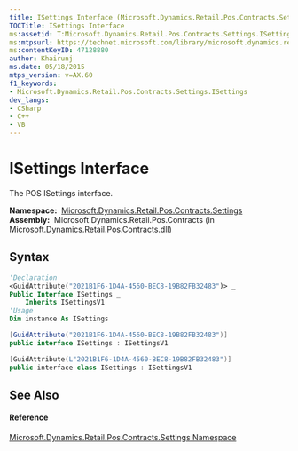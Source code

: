 ```yaml
---
title: ISettings Interface (Microsoft.Dynamics.Retail.Pos.Contracts.Settings)
TOCTitle: ISettings Interface
ms:assetid: T:Microsoft.Dynamics.Retail.Pos.Contracts.Settings.ISettings
ms:mtpsurl: https://technet.microsoft.com/library/microsoft.dynamics.retail.pos.contracts.settings.isettings(v=AX.60)
ms:contentKeyID: 47128880
author: Khairunj
ms.date: 05/18/2015
mtps_version: v=AX.60
f1_keywords:
- Microsoft.Dynamics.Retail.Pos.Contracts.Settings.ISettings
dev_langs:
- CSharp
- C++
- VB
---
```


# ISettings Interface

The POS ISettings interface.

**Namespace:**  [Microsoft.Dynamics.Retail.Pos.Contracts.Settings](microsoft-dynamics-retail-pos-contracts-settings-namespace.md)  
**Assembly:**  Microsoft.Dynamics.Retail.Pos.Contracts (in Microsoft.Dynamics.Retail.Pos.Contracts.dll)

## Syntax

``` vb
'Declaration
<GuidAttribute("2021B1F6-1D4A-4560-BEC8-19B82FB32483")> _
Public Interface ISettings _
    Inherits ISettingsV1
'Usage
Dim instance As ISettings
```

``` csharp
[GuidAttribute("2021B1F6-1D4A-4560-BEC8-19B82FB32483")]
public interface ISettings : ISettingsV1
```

``` c++
[GuidAttribute(L"2021B1F6-1D4A-4560-BEC8-19B82FB32483")]
public interface class ISettings : ISettingsV1
```

## See Also

#### Reference

[Microsoft.Dynamics.Retail.Pos.Contracts.Settings Namespace](microsoft-dynamics-retail-pos-contracts-settings-namespace.md)

